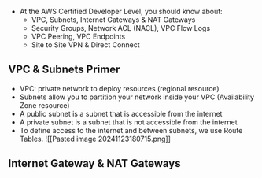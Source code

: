 - At the AWS Certified Developer Level, you should know about:
	- VPC, Subnets, Internet Gateways & NAT Gateways
	- Security Groups, Network ACL (NACL), VPC Flow Logs
	- VPC Peering, VPC Endpoints
	- Site to Site VPN & Direct Connect

## VPC & Subnets Primer
- VPC: private network to deploy resources (regional resource)
- Subnets allow you to partition your network inside your VPC (Availability Zone resource)
- A public subnet is a subnet that is accessible from the internet
- A private subnet is a subnet that is not accessible from the internet
- To define access to the internet and between subnets, we use Route Tables.
![[Pasted image 20241123180715.png]]

## Internet Gateway & NAT Gateways
